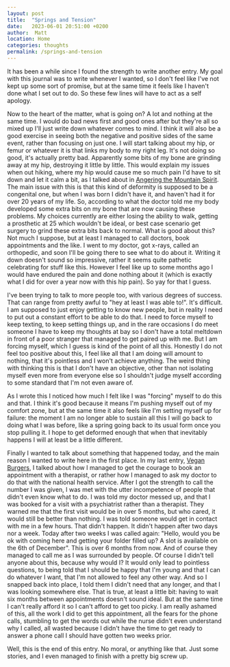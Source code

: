 ```yaml
---
layout: post
title:  "Springs and Tension"
date:   2023-06-01 20:51:00 +0200
author:  Matt
location: Home
categories: thoughts
permalink: /springs-and-tension
---
```


It has been a while since I found the strength to write another entry. My goal with this journal was to write whenever I wanted, so I don't feel like I've not kept up some sort of promise, but at the same time it feels like I haven't done what I set out to do. So these few lines will have to act as a self apology.

Now to the heart of the matter, what is going on? A lot and nothing at the same time. I would do bad news first and good ones after but they're all so mixed up I'll just write down whatever comes to mind. I think it will also be a good exercise in seeing both the negative and positive sides of the same event, rather than focusing on just one. I will start talking about my hip, or femur or whatever it is that links my body to my right leg. It's not doing so good, it's actually pretty bad. Apparently some bits of my bone are grinding away at my hip, destroying it little by little. This would explain my issues when out hiking, where my hip would cause me so much pain I'd have to sit down and let it calm a bit, as I talked about in [Angering the Mountain Spirit](angering-the-mountain-spirit). The main issue with this is that this kind of deformity is supposed to be a congenital one, but when I was born I didn't have it, and haven't had it for over 20 years of my life. So, according to what the doctor told me my body developed some extra bits on my bone that are now causing these problems. My choices currently are either losing the ability to walk, getting a prosthetic at 25 which wouldn't be ideal, or best case scenario get surgery to grind these extra bits back to normal. 
What is good about this? Not much I suppose, but at least I managed to call doctors, book appointments and the like. I went to my doctor, got x-rays, called an orthopedic, and soon I'll be going there to see what to do about it. Writing it down doesn't sound so impressive, rather it seems quite pathetic celebrating for stuff like this. However I feel like up to some months ago I would have endured the pain and done nothing about it (which is exactly what I did for over a year now with this hip pain). So yay for that I guess.

I've been trying to talk to more people too, with various degrees of success. That can range from pretty awful to "hey at least I was able to!". It's difficult. I am supposed to just enjoy getting to know new people, but in reality I need to put out a constant effort to be able to do that. I need to force myself to keep texting, to keep setting things up, and in the rare occasions I do meet someone I have to keep my thoughts at bay so I don't have a total meltdown in front of a poor stranger that managed to get paired up with me. 
But I am forcing myself, which I guess is kind of the point of all this. Honestly I do not feel too positive about this, I feel like all that I am doing will amount to nothing, that it's pointless and I won't achieve anything. The weird thing with thinking this is that I don't have an objective, other than not isolating myself even more from everyone else so I shouldn't judge myself according to some standard that I'm not even aware of.

As I wrote this I noticed how much I felt like I was "forcing" myself to do this and that. I think it's good because it means I'm pushing myself out of my comfort zone, but at the same time it also feels like I'm setting myself up for failure: the moment I am no longer able to sustain all this I will go back to doing what I was before, like a spring going back to its usual form once you stop pulling it. I hope to get deformed enough that when that inevitably happens I will at least be a little different.

Finally I wanted to talk about something that happened today, and the main reason I wanted to write here in the first place. In my last entry, [Vegan Burgers](vegan-burgers), I talked about how I managed to get the courage to book an appointment with a therapist, or rather how I managed to ask my doctor to do that with the national health service. After I got the strength to call the number I was given, I was met with the utter incompetence of people that didn't even know what to do. I was told my doctor messed up, and that I was booked for a visit with a psychiatrist rather than a therapist. They warned me that the first visit would be in over 5 months, but who cared, it would still be better than nothing. I was told someone would get in contact with me in a few hours. That didn't happen. It didn't happen after two days nor a week. Today after two weeks I was called again: "Hello, would you be ok with coming here and getting your folder filled up? A slot is available on the 6th of December". This is over 6 months from now. And of course they managed to call me as I was surrounded by people. Of course I didn't tell anyone about this, because why would I? It would only lead to pointless questions, to being told that I should be happy that I'm young and that I can do whatever I want, that I'm not allowed to feel any other way.
And so I snapped back into place, I told them I didn't need that any longer, and that I was looking somewhere else. That is true, at least a little bit: having to wait six months between appointments doesn't sound ideal. But at the same time I can't really afford it so I can't afford to get too picky.
I am really ashamed of this, all the work I did to get this appointment, all the fears for the phone calls, stumbling to get the words out while the nurse didn't even understand why I called, all wasted because I didn't have the time to get ready to answer a phone call I should have gotten two weeks prior.

Well, this is the end of this entry. No moral, or anything like that. Just some stories, and I even managed to finish with a pretty big screw up.
